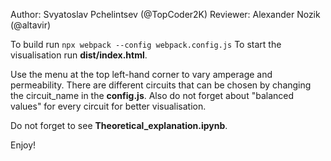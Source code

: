 Author: Svyatoslav Pchelintsev (@TopCoder2K)
Reviewer: Alexander Nozik (@altavir)

To build run `npx webpack --config webpack.config.js`
To start the visualisation run **dist/index.html**.

Use the menu at the top left-hand corner to vary amperage and permeability.
There are different circuits that can be chosen by changing the circuit_name in the **config.js**.
Also do not forget about "balanced values" for every circuit for better visualisation.

Do not forget to see **Theoretical_explanation.ipynb**.

Enjoy!

